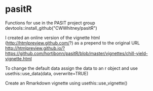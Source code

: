 # pasitR
Functions for use in the PASIT project group
devtools::install_github("CWWhitney/pasitR")

I created an online version of the vignette html (http://htmlpreview.github.com/?) as a prepend to the original URL
http://htmlpreview.github.io/?https://github.com/hortibonn/pasitR/blob/master/vignettes/chill-yield-vignette.html

To change the default data assign the data to an r object and use
usethis::use_data(data, overwrite=TRUE)

Create an Rmarkdown vignette using 
usethis::use_vignette()
